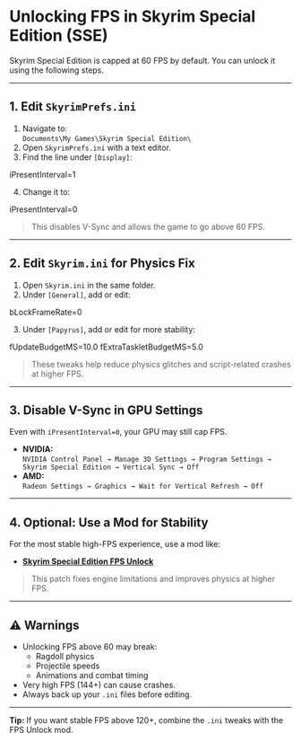 # Unlocking FPS in Skyrim Special Edition (SSE)

Skyrim Special Edition is capped at 60 FPS by default. You can unlock it using the following steps.

---

## 1. Edit `SkyrimPrefs.ini`

1. Navigate to:  
   `Documents\My Games\Skyrim Special Edition\`
2. Open `SkyrimPrefs.ini` with a text editor.
3. Find the line under `[Display]`:

iPresentInterval=1


4. Change it to:

iPresentInterval=0


> This disables V-Sync and allows the game to go above 60 FPS.

---

## 2. Edit `Skyrim.ini` for Physics Fix

1. Open `Skyrim.ini` in the same folder.
2. Under `[General]`, add or edit:

bLockFrameRate=0


3. Under `[Papyrus]`, add or edit for more stability:

fUpdateBudgetMS=10.0
fExtraTaskletBudgetMS=5.0


> These tweaks help reduce physics glitches and script-related crashes at higher FPS.

---

## 3. Disable V-Sync in GPU Settings

Even with `iPresentInterval=0`, your GPU may still cap FPS.

- **NVIDIA:**  
  `NVIDIA Control Panel → Manage 3D Settings → Program Settings → Skyrim Special Edition → Vertical Sync → Off`
- **AMD:**  
  `Radeon Settings → Graphics → Wait for Vertical Refresh → Off`

---

## 4. Optional: Use a Mod for Stability

For the most stable high-FPS experience, use a mod like:

- **[Skyrim Special Edition FPS Unlock](https://www.nexusmods.com/skyrimspecialedition/mods/1187)**

> This patch fixes engine limitations and improves physics at higher FPS.

---

## ⚠️ Warnings

- Unlocking FPS above 60 may break:
  - Ragdoll physics
  - Projectile speeds
  - Animations and combat timing
- Very high FPS (144+) can cause crashes.
- Always back up your `.ini` files before editing.

---

**Tip:** If you want stable FPS above 120+, combine the `.ini` tweaks with the FPS Unlock mod.


